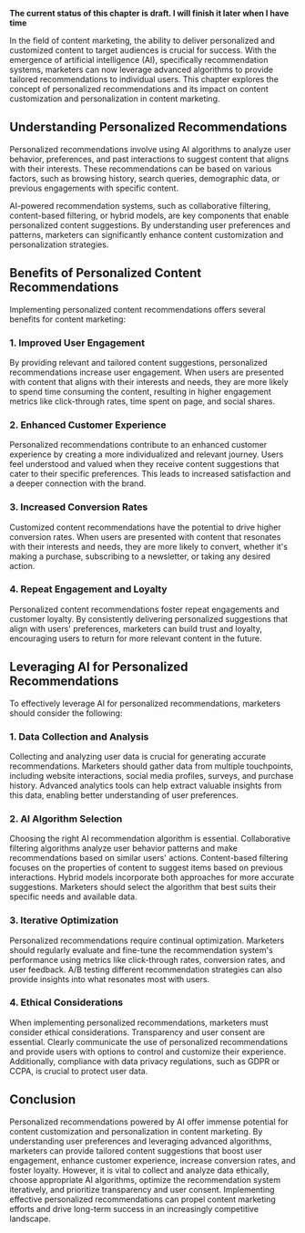 **The current status of this chapter is draft. I will finish it later when I have time**

In the field of content marketing, the ability to deliver personalized and customized content to target audiences is crucial for success. With the emergence of artificial intelligence (AI), specifically recommendation systems, marketers can now leverage advanced algorithms to provide tailored recommendations to individual users. This chapter explores the concept of personalized recommendations and its impact on content customization and personalization in content marketing.

Understanding Personalized Recommendations
------------------------------------------

Personalized recommendations involve using AI algorithms to analyze user behavior, preferences, and past interactions to suggest content that aligns with their interests. These recommendations can be based on various factors, such as browsing history, search queries, demographic data, or previous engagements with specific content.

AI-powered recommendation systems, such as collaborative filtering, content-based filtering, or hybrid models, are key components that enable personalized content suggestions. By understanding user preferences and patterns, marketers can significantly enhance content customization and personalization strategies.

Benefits of Personalized Content Recommendations
------------------------------------------------

Implementing personalized content recommendations offers several benefits for content marketing:

### 1. Improved User Engagement

By providing relevant and tailored content suggestions, personalized recommendations increase user engagement. When users are presented with content that aligns with their interests and needs, they are more likely to spend time consuming the content, resulting in higher engagement metrics like click-through rates, time spent on page, and social shares.

### 2. Enhanced Customer Experience

Personalized recommendations contribute to an enhanced customer experience by creating a more individualized and relevant journey. Users feel understood and valued when they receive content suggestions that cater to their specific preferences. This leads to increased satisfaction and a deeper connection with the brand.

### 3. Increased Conversion Rates

Customized content recommendations have the potential to drive higher conversion rates. When users are presented with content that resonates with their interests and needs, they are more likely to convert, whether it's making a purchase, subscribing to a newsletter, or taking any desired action.

### 4. Repeat Engagement and Loyalty

Personalized content recommendations foster repeat engagements and customer loyalty. By consistently delivering personalized suggestions that align with users' preferences, marketers can build trust and loyalty, encouraging users to return for more relevant content in the future.

Leveraging AI for Personalized Recommendations
----------------------------------------------

To effectively leverage AI for personalized recommendations, marketers should consider the following:

### 1. Data Collection and Analysis

Collecting and analyzing user data is crucial for generating accurate recommendations. Marketers should gather data from multiple touchpoints, including website interactions, social media profiles, surveys, and purchase history. Advanced analytics tools can help extract valuable insights from this data, enabling better understanding of user preferences.

### 2. AI Algorithm Selection

Choosing the right AI recommendation algorithm is essential. Collaborative filtering algorithms analyze user behavior patterns and make recommendations based on similar users' actions. Content-based filtering focuses on the properties of content to suggest items based on previous interactions. Hybrid models incorporate both approaches for more accurate suggestions. Marketers should select the algorithm that best suits their specific needs and available data.

### 3. Iterative Optimization

Personalized recommendations require continual optimization. Marketers should regularly evaluate and fine-tune the recommendation system's performance using metrics like click-through rates, conversion rates, and user feedback. A/B testing different recommendation strategies can also provide insights into what resonates most with users.

### 4. Ethical Considerations

When implementing personalized recommendations, marketers must consider ethical considerations. Transparency and user consent are essential. Clearly communicate the use of personalized recommendations and provide users with options to control and customize their experience. Additionally, compliance with data privacy regulations, such as GDPR or CCPA, is crucial to protect user data.

Conclusion
----------

Personalized recommendations powered by AI offer immense potential for content customization and personalization in content marketing. By understanding user preferences and leveraging advanced algorithms, marketers can provide tailored content suggestions that boost user engagement, enhance customer experience, increase conversion rates, and foster loyalty. However, it is vital to collect and analyze data ethically, choose appropriate AI algorithms, optimize the recommendation system iteratively, and prioritize transparency and user consent. Implementing effective personalized recommendations can propel content marketing efforts and drive long-term success in an increasingly competitive landscape.
